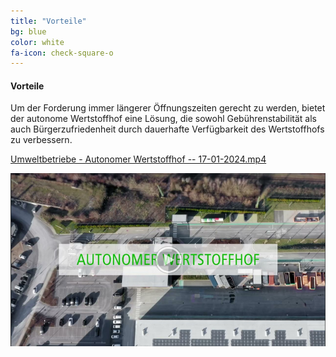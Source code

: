 ```yaml
---
title: "Vorteile"
bg: blue
color: white
fa-icon: check-square-o
---
```


#### Vorteile

Um der Forderung immer längerer Öffnungszeiten gerecht zu werden, bietet der autonome Wertstoffhof eine Lösung, die sowohl Gebührenstabilität als auch Bürgerzufriedenheit durch dauerhafte Verfügbarkeit des Wertstoffhofs zu verbessern. 


[Umweltbetriebe - Autonomer Wertstoffhof -- 17-01-2024.mp4](https://drive.google.com/open?id=1CrWcoqvrywSNuvga4D4toHOJk3RXJXGW&usp=drive_copy)


![](/img/20240119145212.png)
